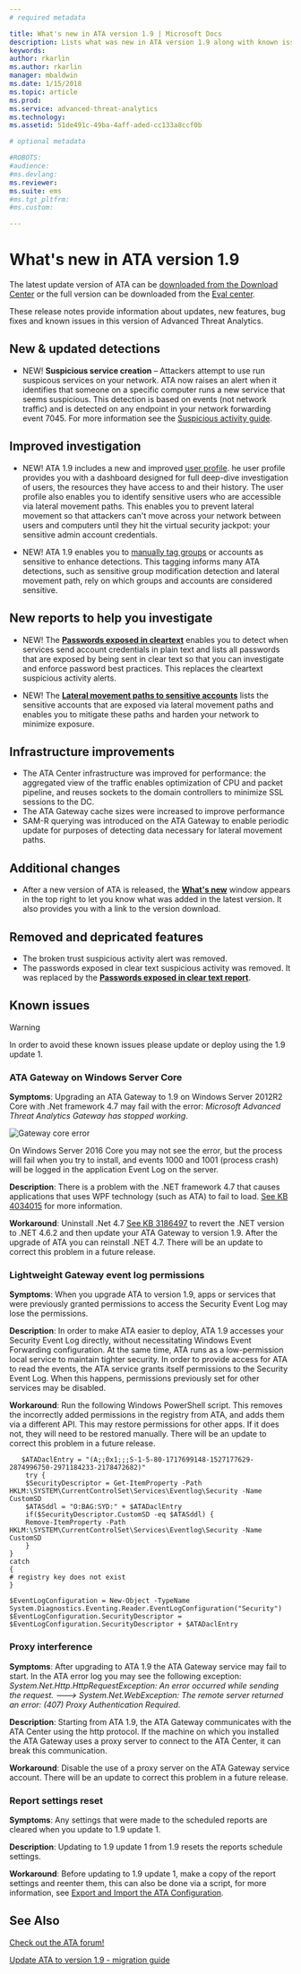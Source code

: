 ```yaml
---
# required metadata

title: What's new in ATA version 1.9 | Microsoft Docs
description: Lists what was new in ATA version 1.9 along with known issues
keywords:
author: rkarlin
ms.author: rkarlin
manager: mbaldwin
ms.date: 1/15/2018
ms.topic: article
ms.prod:
ms.service: advanced-threat-analytics
ms.technology:
ms.assetid: 51de491c-49ba-4aff-aded-cc133a8ccf0b

# optional metadata

#ROBOTS:
#audience:
#ms.devlang:
ms.reviewer: 
ms.suite: ems
#ms.tgt_pltfrm:
#ms.custom:

---
```


# What's new in ATA version 1.9

The latest update version of ATA can be [downloaded from the Download Center](https://www.microsoft.com/download/details.aspx?id=55536)  or the full version can be downloaded from the [Eval center](http://www.microsoft.com/evalcenter/evaluate-microsoft-advanced-threat-analytics).

These release notes provide information about updates, new features, bug fixes and known issues in this version of Advanced Threat Analytics.



## New & updated detections

- NEW! **Suspicious service creation** – Attackers attempt to use run suspicous services on your network. ATA now raises an alert when it identifies that someone on a specific computer runs a new service that seems suspicious. This detection is based on events (not network traffic) and is detected on any endpoint in your network forwarding event 7045. For more information see the [Suspicious activity guide](suspicious-activity-guide.md).


## Improved investigation

- NEW! ATA 1.9 includes a new and improved [user profile](user-profiles.md). he user profile provides you with a dashboard designed for full deep-dive investigation of users, the resources they have access to and their history. The user profile also enables you to identify sensitive users who are accessible via lateral movement paths. This enables you to prevent lateral movement so that attackers can't move across your network between users and computers until they hit the virtual security jackpot: your sensitive admin account credentials.

-	NEW! ATA 1.9 enables you to [manually tag groups](tag-sensitive-accounts.md) or accounts as sensitive to enhance detections. This tagging informs many ATA detections, such as sensitive group modification detection and lateral movement path, rely on which groups and accounts are considered sensitive.

## New reports to help you investigate 

-	NEW! The [**Passwords exposed in cleartext**](reports.md) enables you to detect when services send account credentials in plain text and lists all passwords that are exposed by being sent in clear text so that you can investigate and enforce password best practices. This replaces the cleartext suspicious activity alerts.

-  NEW! The [**Lateral movement paths to sensitive accounts**](reports.md) lists the sensitive accounts that are exposed via lateral movement paths and enables you to mitigate these paths and harden your network to minimize exposure. 


## Infrastructure improvements

- The ATA Center infrastructure was improved for performance: the aggregated view of the traffic enables optimization of CPU and packet pipeline, and reuses sockets to the domain controllers to minimize SSL sessions to the DC. 
- The ATA Gateway cache sizes were increased to improve performance
- SAM-R querying was introduced on the ATA Gateway to enable periodic update for purposes of detecting data necessary for lateral movement paths.


## Additional changes

- After a new version of ATA is released, the [**What's new**](working-with-ata-console.md) window appears in the top right to let you know what was added in the latest version. It also provides you with a link to the version download.


## Removed and depricated features

- The broken trust suspicious activity alert was removed.
- The passwords exposed in clear text suspicious activity was removed. It was replaced by the [**Passwords exposed in clear text report**](reports.md).

## Known issues

> [!WARNING]
> In order to avoid these known issues please update or deploy using the 1.9 update 1.

### ATA Gateway on Windows Server Core

**Symptoms**: Upgrading an ATA Gateway to 1.9 on Windows Server 2012R2 Core with .Net framework 4.7 may fail with the error: *Microsoft Advanced Threat Analytics Gateway has stopped working*. 

![Gateway core error](./media/gateway-core-error.png)

On Windows Server 2016 Core you may not see the error, but the process will fail when you try to install, and events 1000 and 1001 (process crash) will be logged in the application Event Log on the server.

**Description**: There is a problem with the .NET framework 4.7 that causes applications that uses WPF technology (such as ATA) to fail to load. [See KB 4034015](https://support.microsoft.com/help/4034015/wpf-window-can-t-be-loaded-after-you-install-the-net-framework-4-7-on) for more information. 

**Workaround**: Uninstall .Net 4.7 [See KB 3186497](https://support.microsoft.com/help/3186497/the-net-framework-4-7-offline-installer-for-windows) to revert the .NET version to .NET 4.6.2 and then update your ATA Gateway to version 1.9. After the upgrade of ATA you can reinstall .NET 4.7.  There will be an update to correct this problem in a future release.

### Lightweight Gateway event log permissions

**Symptoms**: When you upgrade ATA to version 1.9, apps or services that were previously granted permissions to access the Security Event Log may lose the permissions. 

**Description**: In order to make ATA easier to deploy, ATA 1.9 accesses your Security Event Log directly, without necessitating Windows Event Forwarding configuration. At the same time, ATA runs as a low-permission local service to maintain tighter security. In order to provide access for ATA to read the events, the ATA service grants itself permissions to the Security Event Log. When this happens, permissions previously set for other services may be disabled.

**Workaround**: Run the following Windows PowerShell script. This removes the incorrectly added permissions in the registry from ATA, and adds them via a different API. This may restore permissions for other apps. If it does not, they will need to be restored manually. There will be an update to correct this problem in a future release. 

       $ATADaclEntry = "(A;;0x1;;;S-1-5-80-1717699148-1527177629-2874996750-2971184233-2178472682)"
        try {
	    $SecurityDescriptor = Get-ItemProperty -Path HKLM:\SYSTEM\CurrentControlSet\Services\Eventlog\Security -Name CustomSD
	    $ATASddl = "O:BAG:SYD:" + $ATADaclEntry 
	    if($SecurityDescriptor.CustomSD -eq $ATASddl) {
		Remove-ItemProperty -Path HKLM:\SYSTEM\CurrentControlSet\Services\Eventlog\Security -Name CustomSD
	    }
    }
    catch
    {
    # registry key does not exist
    }

    $EventLogConfiguration = New-Object -TypeName System.Diagnostics.Eventing.Reader.EventLogConfiguration("Security")
    $EventLogConfiguration.SecurityDescriptor = $EventLogConfiguration.SecurityDescriptor + $ATADaclEntry

### Proxy interference

**Symptoms**: After upgrading to ATA 1.9 the ATA Gateway service may fail to start. In the ATA error log you may see the following exception:
*System.Net.Http.HttpRequestException: An error occurred while sending the request. ---> System.Net.WebException: The remote server returned an error: (407) Proxy Authentication Required.*

**Description**: Starting from ATA 1.9, the ATA Gateway communicates with the ATA Center using the http protocol. If the machine on which you installed the ATA Gateway uses a proxy server to connect to the ATA Center, it can break this communication. 

**Workaround**: Disable the use of a proxy server on the ATA Gateway service account. There will be an update to correct this problem in a future release.

### Report settings reset

**Symptoms**: Any settings that were made to the scheduled reports are cleared when you update to 1.9 update 1.

**Description**: Updating to 1.9 update 1 from 1.9 resets the reports schedule settings.

**Workaround**: Before updating to 1.9 update 1, make a copy of the report settings and reenter them, this can also be done via a script, for more information, see [Export and Import the ATA Configuration](ata-configuration-file.md).


## See Also
[Check out the ATA forum!](https://social.technet.microsoft.com/Forums/security/home?forum=mata)

[Update ATA to version 1.9 - migration guide](ata-update-1.9-migration-guide.md)

